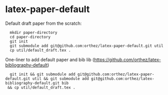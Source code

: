 latex-paper-default
===================

Default draft paper from the scratch:
```
  mkdir paper-directory
  cd paper-directory
  git init
  git submodule add git@github.com:orthez/latex-paper-default.git util
  cp util/default_draft.tex .
```
One-liner to add default paper and bib lib (https://github.com/orthez/latex-bibliography-default)
```
  git init && git submodule add git@github.com:orthez/latex-paper-default.git util && git submodule add git@github.com:orthez/latex-bibliography-default.git bib
 && cp util/default_draft.tex . 
```

